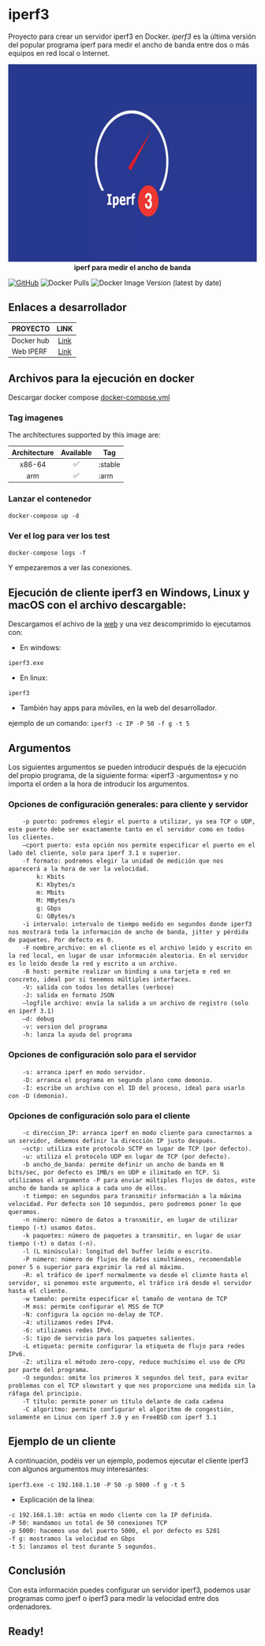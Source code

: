 # iperf3
Proyecto para crear un servidor iperf3 en Docker.
*iperf3* es la última versión del popular programa iperf para medir el ancho de banda entre dos o más equipos en red local o Internet.

<p align="center">
        <img src="https://github.com/JuanRodenas/iperf3/blob/main/iperf3.webp" alt="iperf3" width="800" height="400"/>
    </a>
    <br>
    <strong>iperf para medir el ancho de banda</strong>
</p>
<!-- markdownlint-enable MD033 -->

[![GitHub](https://img.shields.io/static/v1.svg?color=blue&labelColor=555555&logoColor=ffffff&style=for-the-badge&label=JuanRodenas&message=GitHub&logo=github)](https://github.com/JuanRodenas "view the source for all of our repositories.")
![Docker Pulls](https://img.shields.io/docker/pulls/juanico/iperf3?logo=docker&style=for-the-badge)
![Docker Image Version (latest by date)](https://img.shields.io/docker/v/juanico/iperf3?logo=docker&style=for-the-badge)

## Enlaces a desarrollador
| PROYECTO | LINK |
| :-- | :--: |
| Docker hub | [Link](https://hub.docker.com/r/juanico/iperf3/) |
| Web IPERF | [Link](https://iperf.fr/) |



## Archivos para la ejecución en docker
Descargar docker compose [docker-compose.yml](https://github.com/JuanRodenas/iperf3/blob/main/docker-compose.yml)

### Tag imagenes
The architectures supported by this image are:

| Architecture | Available | Tag |
| :----: | :----: | ---- |
| x86-64 | ✅ | :stable |
| arm | ✅ | :arm |

### Lanzar el contenedor
~~~
docker-compose up -d
~~~

### Ver el log para ver los test
~~~
docker-compose logs -f
~~~
Y empezaremos a ver las conexiones.

## Ejecución de cliente iperf3 en Windows, Linux y macOS con el archivo descargable:
Descargamos el achivo de la [web](https://iperf.fr/) y una vez descomprimido lo ejecutamos con:
* En windows:
~~~
iperf3.exe
~~~

* En linux:
~~~
iperf3
~~~
* También hay apps para móviles, en la web del desarrollador.

ejemplo de un comando:
`iperf3 -c IP -P 50 -f g -t 5`

## Argumentos
Los siguientes argumentos se pueden introducir después de la ejecución del propio programa, de la siguiente forma: «iperf3 -argumentos» y no importa el orden a la hora de introducir los argumentos.

### Opciones de configuración generales: para cliente y servidor
```
    -p puerto: podremos elegir el puerto a utilizar, ya sea TCP o UDP, este puerto debe ser exactamente tanto en el servidor como en todos los clientes.
    –cport puerto: esta opción nos permite especificar el puerto en el lado del cliente, solo para iperf 3.1 o superior.
    -f formato: podremos elegir la unidad de medición que nos aparecerá a la hora de ver la velocidad.
        k: Kbits
        K: Kbytes/s
        m: Mbits
        M: MBytes/s
        g: Gbps
        G: GBytes/s
    -i intervalo: intervalo de tiempo medido en segundos donde iperf3 nos mostrará toda la información de ancho de banda, jitter y pérdida de paquetes. Por defecto es 0.
    -F nombre_archivo: en el cliente es el archivo leído y escrito en la red local, en lugar de usar información aleatoria. En el servidor es lo leído desde la red y escrito a un archivo.
    -B host: permite realizar un binding a una tarjeta e red en concreto, ideal por si tenemos múltiples interfaces.
    -V: salida con todos los detalles (verbose)
    -J: salida en formato JSON
    –logfile archivo: envía la salida a un archivo de registro (solo en iperf 3.1)
    –d: debug
    -v: version del programa
    -h: lanza la ayuda del programa
```


### Opciones de configuración solo para el servidor
```
    -s: arranca iperf en modo servidor.
    -D: arranca el programa en segundo plano como demonio.
    -I: escribe un archivo con el ID del proceso, ideal para usarlo con -D (demonio).
```


### Opciones de configuración solo para el cliente
```
    -c direccion_IP: arranca iperf en modo cliente para conectarnos a un servidor, debemos definir la dirección IP justo después.
    –sctp: utiliza este protocolo SCTP en lugar de TCP (por defecto).
    -u: utiliza el protocolo UDP en lugar de TCP (por defecto).
    -b ancho_de_banda: permite definir un ancho de banda en N bits/sec, por defecto es 1MB/s en UDP e ilimitado en TCP. Si utilizamos el argumento -P para enviar múltiples flujos de datos, este ancho de banda se aplica a cada uno de ellos.
    -t tiempo: en segundos para transmitir información a la máxima velocidad. Por defecto son 10 segundos, pero podremos poner lo que queramos.
    -n número: número de datos a transmitir, en lugar de utilizar tiempo (-t) usamos datos.
    -k paquetes: número de paquetes a transmitir, en lugar de usar tiempo (-t) o datos (-n).
    -l (L minúscula): longitud del buffer leído o escrito.
    -P número: número de flujos de datos simultáneos, recomendable poner 5 o superior para exprimir la red al máximo.
    -R: el tráfico de iperf normalmente va desde el cliente hasta el servidor, si ponemos este argumento, el tráfico irá desde el servidor hasta el cliente.
    -w tamaño: permite especificar el tamaño de ventana de TCP
    -M mss: permite configurar el MSS de TCP
    -N: configura la opción no-delay de TCP.
    -4: utilizamos redes IPv4.
    -6: utilizamos redes IPv6.
    -S: tipo de servicio para los paquetes salientes.
    -L etiqueta: permite configurar la etiqueta de flujo para redes IPv6.
    -Z: utiliza el método zero-copy, reduce muchísimo el uso de CPU por parte del programa.
    -O segundos: omite los primeros X segundos del test, para evitar problemas con el TCP slowstart y que nos proporcione una medida sin la ráfaga del principio.
    -T título: permite poner un título delante de cada cadena
    -C algoritmo: permite configurar el algoritmo de congestión, solamente en Linux con iperf 3.0 y en FreeBSD con iperf 3.1
```

## Ejemplo de un cliente
A continuación, podéis ver un ejemplo, podemos ejecutar el cliente iperf3 con algunos argumentos muy interesantes:

`iperf3.exe -c 192.168.1.10 -P 50 -p 5000 -f g -t 5`
* Explicación de la línea:
~~~
-c 192.168.1.10: actúa en modo cliente con la IP definida.
-P 50: mandamos un total de 50 conexiones TCP
-p 5000: hacemos uso del puerto 5000, el por defecto es 5201
-f g: mostramos la velocidad en Gbps
-t 5: lanzamos el test durante 5 segundos.
~~~

## Conclusión
Con esta información puedes configurar un servidor iperf3, podemos usar programas como jperf o iperf3 para medir la velocidad entre dos ordenadores.

## Ready!
